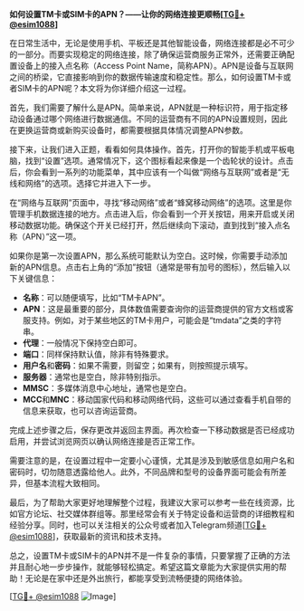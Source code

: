 **如何设置TM卡或SIM卡的APN？——让你的网络连接更顺畅[[TG💪+ @esim1088](https://t.me/s/esim1088)]**

在日常生活中，无论是使用手机、平板还是其他智能设备，网络连接都是必不可少的一部分。而要实现稳定的网络连接，除了确保运营商服务正常外，还需要正确配置设备上的接入点名称（Access Point Name，简称APN）。APN是设备与互联网之间的桥梁，它直接影响到你的数据传输速度和稳定性。那么，如何设置TM卡或者SIM卡的APN呢？本文将为你详细介绍这一过程。

首先，我们需要了解什么是APN。简单来说，APN就是一种标识符，用于指定移动设备通过哪个网络进行数据通信。不同的运营商有不同的APN设置规则，因此在更换运营商或新购买设备时，都需要根据具体情况调整APN参数。

接下来，让我们进入正题，看看如何具体操作。首先，打开你的智能手机或平板电脑，找到“设置”选项。通常情况下，这个图标看起来像是一个齿轮状的设计。点击后，你会看到一系列的功能菜单，其中应该有一个叫做“网络与互联网”或者是“无线和网络”的选项。选择它并进入下一步。

在“网络与互联网”页面中，寻找“移动网络”或者“蜂窝移动网络”的选项。这里是你管理手机数据连接的地方。点击进入后，你会看到一个开关按钮，用来开启或关闭移动数据功能。确保这个开关已经打开，然后继续向下滚动，直到找到“接入点名称（APN）”这一项。

如果你是第一次设置APN，那么系统可能默认为空白。这时候，你需要手动添加新的APN信息。点击右上角的“添加”按钮（通常是带有加号的图标），然后输入以下关键信息：

- **名称**：可以随便填写，比如“TM卡APN”。
- **APN**：这是最重要的部分，具体数值需要查询你的运营商提供的官方文档或客服支持。例如，对于某些地区的TM卡用户，可能会是“tmdata”之类的字符串。
- **代理**：一般情况下保持空白即可。
- **端口**：同样保持默认值，除非有特殊要求。
- **用户名**和**密码**：如果不需要，则留空；如果有，则按照提示填写。
- **服务器**：通常也是空白，除非特别指示。
- **MMSC**：多媒体消息中心地址，通常也是空白。
- **MCC**和**MNC**：移动国家代码和移动网络代码，这些可以通过查看手机自带的信息来获取，也可以咨询运营商。

完成上述步骤之后，保存更改并返回主界面。再次检查一下移动数据是否已经成功启用，并尝试浏览网页以确认网络连接是否正常工作。

需要注意的是，在设置过程中一定要小心谨慎，尤其是涉及到敏感信息如用户名和密码时，切勿随意透露给他人。此外，不同品牌和型号的设备界面可能会有所差异，但基本流程大致相同。

最后，为了帮助大家更好地理解整个过程，我建议大家可以参考一些在线资源，比如官方论坛、社交媒体群组等。那里经常会有关于特定设备和运营商的详细教程和经验分享。同时，也可以关注相关的公众号或者加入Telegram频道[[TG💪+ @esim1088](https://t.me/s/esim1088)]，获取最新的资讯和技术支持。

总之，设置TM卡或SIM卡的APN并不是一件复杂的事情，只要掌握了正确的方法并且耐心地一步步操作，就能够轻松搞定。希望这篇文章能为大家提供实用的帮助！无论是在家中还是外出旅行，都能享受到流畅便捷的网络体验。

[[TG💪+ @esim1088](https://t.me/s/esim1088) ![Image](https://i.postimg.cc/4NQfJmqS/Snipaste-2025-05-13-00-14-12.png)]